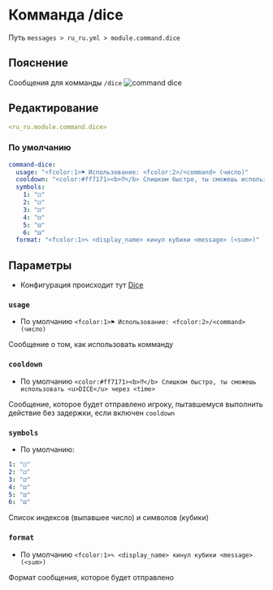 # Комманда /dice
Путь `messages > ru_ru.yml > module.command.dice`

## Пояснение
Сообщения для комманды `/dice`
![command dice](/commanddice.png)

## Редактирование
```yaml
<ru_ru.module.command.dice>
```

### По умолчанию
```yaml
command-dice:
  usage: "<fcolor:1>⚑ Использование: <fcolor:2>/<command> (число)"
  cooldown: "<color:#ff7171><b>⁉</b> Слишком быстро, ты сможешь использовать <u>DICE</u> через <time>"
  symbols:
    1: "⚀"
    2: "⚁"
    3: "⚂"
    4: "⚃"
    5: "⚄"
    6: "⚅"
  format: "<fcolor:1>✎ <display_name> кинул кубики <message> (<sum>)"
```

## Параметры

- Конфигурация происходит тут [Dice](/ru/config/module/command/command-dice/)

### `usage`
- По умолчанию `<fcolor:1>⚑ Использование: <fcolor:2>/<command> (число)`

Сообщение о том, как использовать комманду

### `cooldown`
- По умолчанию `<color:#ff7171><b>⁉</b> Слишком быстро, ты сможешь использовать <u>DICE</u> через <time>`

Сообщение, которое будет отправлено игроку, пытавшемуся выполнить действие без задержки, если включен `cooldown`

### `symbols`
- По умолчанию:
```yaml
1: "⚀"
2: "⚁"
3: "⚂"
4: "⚃"
5: "⚄"
6: "⚅"
```

Список индексов (выпавшее число) и символов (кубики)

### `format`
- По умолчанию `<fcolor:1>✎ <display_name> кинул кубики <message> (<sum>)`

Формат сообщения, которое будет отправлено

